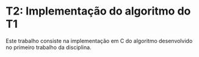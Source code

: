 # T2: Implementação do algoritmo do T1

Este trabalho consiste na implementação em C do algoritmo desenvolvido no primeiro trabalho da disciplina.
